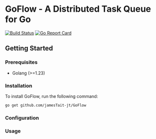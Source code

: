 # GoFlow - A Distributed Task Queue for Go

[![Build Status](https://github.com/jamesTait-jt/GoFlow/actions/workflows/main.yml/badge.svg?branch=master)](https://github.com/jamesTait-jt/GoFlow/actions/workflows/main.yml)
[![Go Report Card](https://goreportcard.com/badge/jamesTait-jt/GoFlow)](https://goreportcard.com/report/jamesTait-jt/GoFlow)

## Getting Started

### Prerequisites

- Golang (>=1.23)

### Installation

To install GoFlow, run the following command:

```bash
go get github.com/jamesTait-jt/GoFlow
```

### Configuration

### Usage
